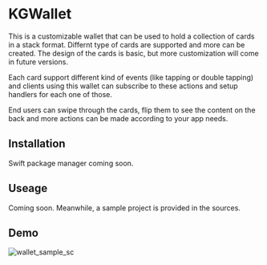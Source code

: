 # KGWallet

This is a customizable wallet that can be used to hold a collection of cards in a stack format. Differnt type of cards are supported and more can be created. 
The design of the cards is basic, but more customization will come in future versions. 

Each card support different kind of events (like tapping or double tapping) and clients using this wallet can subscribe to these actions and setup handlers for each one of those. 

End users can swipe through the cards, flip them to see the content on the back and more actions can be made according to your app needs. 

## Installation

Swift package manager coming soon. 

## Useage

Coming soon. 
Meanwhile, a sample project is provided in the sources. 

## Demo

![wallet_sample_sc](https://user-images.githubusercontent.com/20460404/117461041-83824180-af23-11eb-89f0-c59e5fa7d2dd.gif)

